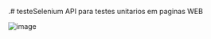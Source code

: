 .# testeSelenium API para testes unitarios em paginas WEB 

![image](https://user-images.githubusercontent.com/22334765/190009741-4d4f9c6e-1548-4f94-9c07-4c507d0b0c83.png)
